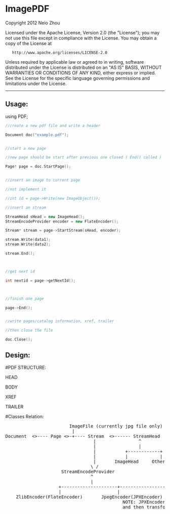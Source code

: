 

ImagePDF
==============================

   Copyright 2012 Neio Zhou

   Licensed under the Apache License, Version 2.0 (the "License");
   you may not use this file except in compliance with the License.
   You may obtain a copy of the License at

       http://www.apache.org/licenses/LICENSE-2.0

   Unless required by applicable law or agreed to in writing, software
   distributed under the License is distributed on an "AS IS" BASIS,
   WITHOUT WARRANTIES OR CONDITIONS OF ANY KIND, either express or implied.
   See the License for the specific language governing permissions and
   limitations under the License.

---------------------------------------

Usage:
---------------


using PDF;

```C++
//create a new pdf file and write a header

Document doc("example.pdf");


//start a new page

//new page should be start after previous one closed ( End() called )

Page* page = doc.StartPage();


//insert an image to current page

//not implement it

//int id = page->Write(new ImageObject());

//insert an stream

StreamHead sHead = new ImageHead();
StreamEncodeProvider encoder = new FlateEncoder();

Stream* stream = page->StartStream(sHead, encoder);

stream.Write(data1);
stream.Write(data2);

stream.End();



//get next id

int nextid = page->getNextId();



//finish one page

page->End();


//write pages/catalog information, xref, trailer

//then close the file

doc.Close();

```

Design:
----------------


#PDF STRUCTURE:

HEAD

BODY

XREF

TRAILER


#Classes Relation:

<pre>
                        ImageFile (currently jpg file only)
                         |
Document  <>---- Page <>-+---- Stream  <>------ StreamHead
                                 |                ^
                                 |                |
                                 |           +------------+
                                 |           |            |
                                 |       ImageHead     OtherHead
                                \ /
                     StreamEncodeProvider
								^
								|
                    +---------------------+------------------------(to be extended)
                    |                     |
    ZlibEncoder(FlateEncoder)       JpegEncoder(JPXEncoder)
	                                        NOTE: JPXEncoder may write the data to a temporary file 
											and then transform to JPEG
</pre>                                        




